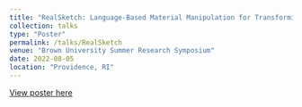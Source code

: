 ```yaml
---
title: "RealSketch: Language-Based Material Manipulation for Transforming Sketches into Images"
collection: talks
type: "Poster"
permalink: /talks/RealSketch
venue: "Brown University Summer Research Symposium"
date: 2022-08-05
location: "Providence, RI"
---
```


[View poster here](https://repository.library.brown.edu/studio/deposits/?selected_facets=ir_collection_name%3ASummer+Research+Symposium&selected_facets=contributor_display%3AFinkley%2C+Imani+%28Creator%29&sort=relevence&per_page=10)
